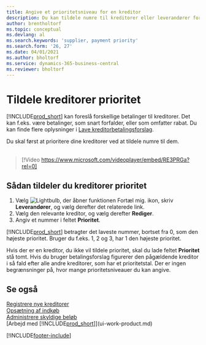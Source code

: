 ```yaml
---
title: Angive et prioritetsniveau for en kreditor
description: Du kan tildele numre til kreditorer eller leverandører for at prioritere dem og lette betalingsforslag i Business Central.
author: brentholtorf
ms.topic: conceptual
ms.devlang: al
ms.search.keywords: 'supplier, payment priority'
ms.search.form: '26, 27'
ms.date: 04/01/2021
ms.author: bholtorf
ms.service: dynamics-365-business-central
ms.reviewer: bholtorf
---
```

# Tildele kreditorer prioritet

[!INCLUDE[prod_short](includes/prod_short.md)] kan foreslå forskellige betalinger til kreditorer. Det kan f.eks. være betalinger, som snart forfalder, eller som omfatter rabat. Du kan finde flere oplysninger i [Lave kreditorbetalingsforslag](payables-how-suggest-vendor-payments.md).

Du skal først at prioritere dine kreditorer ved at tildele numre til dem.
<br><br>
> [!Video https://www.microsoft.com/videoplayer/embed/RE3PRGa?rel=0]

## Sådan tildeler du kreditorer prioritet

1. Vælg ![Lightbulb, der åbner funktionen Fortæl mig.](media/ui-search/search_small.png "Fortæl mig, hvad du vil foretage dig") ikon, skriv **Leverandører**, og vælg derefter det relaterede link.
2. Vælg den relevante kreditor, og vælg derefter **Rediger**.
3. Angiv et nummer i feltet **Prioritet**.

[!INCLUDE[prod_short](includes/prod_short.md)] betragter det laveste nummer, bortset fra 0, som den højeste prioritet. Bruger du f.eks. 1, 2 og 3, har 1 den højeste prioritet.

Hvis der er en kreditor, du ikke vil tildele prioritet, skal du lade feltet **Prioritet** stå tomt. Hvis du bruger betalingsforslag figurerer den pågældende kreditor i så fald efter alle andre kreditorer, som har et prioritetstal. Der er ingen begrænsninger på, hvor mange prioritetsniveauer du kan angive.

## Se også

[Registrere nye kreditorer](purchasing-how-register-new-vendors.md)  
[Opsætning af indkøb](purchasing-setup-purchasing.md)  
[Administrere skyldige beløb](payables-manage-payables.md)  
[Arbejd med [!INCLUDE[prod_short](includes/prod_short.md)]](ui-work-product.md)

[!INCLUDE[footer-include](includes/footer-banner.md)]
